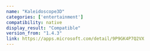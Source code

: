 ```yaml
---
name: "Kaleidoscope3D"
categories: ['entertainment']
compatibility: native
display_result: "Compatible"
version_from: "1.4.3"
link: https://apps.microsoft.com/detail/9P9GK4P7Q2VX
---
```

